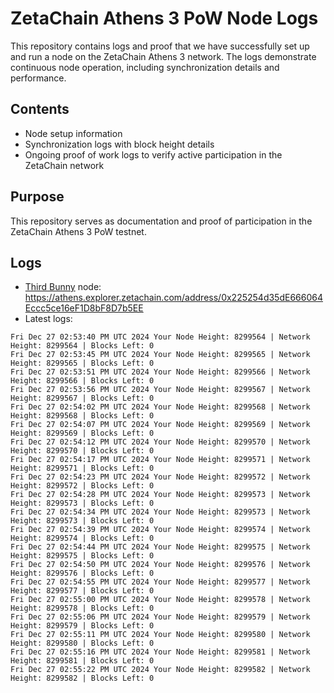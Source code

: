 # ZetaChain Athens 3 PoW Node Logs
This repository contains logs and proof that we have successfully set up and run a node on the ZetaChain Athens 3 network. The logs demonstrate continuous node operation, including synchronization details and performance.

## Contents
- Node setup information
- Synchronization logs with block height details
- Ongoing proof of work logs to verify active participation in the ZetaChain network

## Purpose
This repository serves as documentation and proof of participation in the ZetaChain Athens 3 PoW testnet.

## Logs

- [Third Bunny](https://thirdbunny.xyz/) node: https://athens.explorer.zetachain.com/address/0x225254d35dE666064Eccc5ce16eF1D8bF8D7b5EE
- Latest logs:
```
Fri Dec 27 02:53:40 PM UTC 2024 Your Node Height: 8299564 | Network Height: 8299564 | Blocks Left: 0
Fri Dec 27 02:53:45 PM UTC 2024 Your Node Height: 8299565 | Network Height: 8299565 | Blocks Left: 0
Fri Dec 27 02:53:51 PM UTC 2024 Your Node Height: 8299566 | Network Height: 8299566 | Blocks Left: 0
Fri Dec 27 02:53:56 PM UTC 2024 Your Node Height: 8299567 | Network Height: 8299567 | Blocks Left: 0
Fri Dec 27 02:54:02 PM UTC 2024 Your Node Height: 8299568 | Network Height: 8299568 | Blocks Left: 0
Fri Dec 27 02:54:07 PM UTC 2024 Your Node Height: 8299569 | Network Height: 8299569 | Blocks Left: 0
Fri Dec 27 02:54:12 PM UTC 2024 Your Node Height: 8299570 | Network Height: 8299570 | Blocks Left: 0
Fri Dec 27 02:54:17 PM UTC 2024 Your Node Height: 8299571 | Network Height: 8299571 | Blocks Left: 0
Fri Dec 27 02:54:23 PM UTC 2024 Your Node Height: 8299572 | Network Height: 8299572 | Blocks Left: 0
Fri Dec 27 02:54:28 PM UTC 2024 Your Node Height: 8299573 | Network Height: 8299573 | Blocks Left: 0
Fri Dec 27 02:54:34 PM UTC 2024 Your Node Height: 8299573 | Network Height: 8299573 | Blocks Left: 0
Fri Dec 27 02:54:39 PM UTC 2024 Your Node Height: 8299574 | Network Height: 8299574 | Blocks Left: 0
Fri Dec 27 02:54:44 PM UTC 2024 Your Node Height: 8299575 | Network Height: 8299575 | Blocks Left: 0
Fri Dec 27 02:54:50 PM UTC 2024 Your Node Height: 8299576 | Network Height: 8299576 | Blocks Left: 0
Fri Dec 27 02:54:55 PM UTC 2024 Your Node Height: 8299577 | Network Height: 8299577 | Blocks Left: 0
Fri Dec 27 02:55:00 PM UTC 2024 Your Node Height: 8299578 | Network Height: 8299578 | Blocks Left: 0
Fri Dec 27 02:55:06 PM UTC 2024 Your Node Height: 8299579 | Network Height: 8299579 | Blocks Left: 0
Fri Dec 27 02:55:11 PM UTC 2024 Your Node Height: 8299580 | Network Height: 8299580 | Blocks Left: 0
Fri Dec 27 02:55:16 PM UTC 2024 Your Node Height: 8299581 | Network Height: 8299581 | Blocks Left: 0
Fri Dec 27 02:55:22 PM UTC 2024 Your Node Height: 8299582 | Network Height: 8299582 | Blocks Left: 0
```
